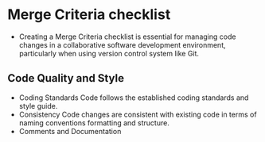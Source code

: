 # Merge Criteria checklist
- Creating a Merge Criteria checklist is essential for managing code
  changes in a collaborative software development environment, particularly
  when using version control system like Git.
## Code Quality and Style
- Coding Standards
   Code follows the established coding standards and style guide.
- Consistency
  Code changes are consistent with existing code in terms of naming conventions formatting
  and structure.
- Comments and Documentation
  
